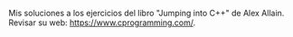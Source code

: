 Mis soluciones a los ejercicios del libro "Jumping into C++" de Alex Allain. Revisar su web: https://www.cprogramming.com/.

